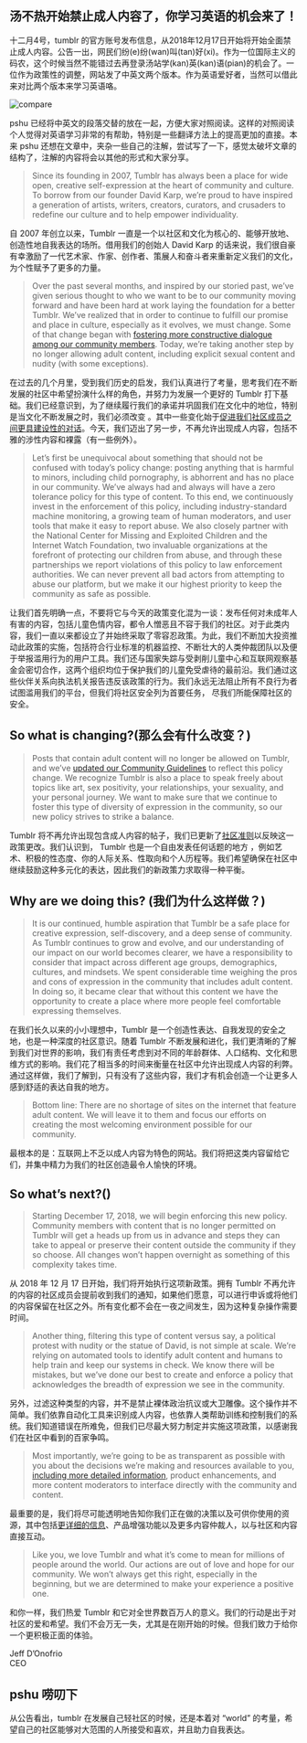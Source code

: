 汤不热开始禁止成人内容了，你学习英语的机会来了！
---
十二月4号，tumblr 的官方账号发布信息，从2018年12月17日开始将开始全面禁止成人内容。公告一出，网民们纷(e)纷(wan)叫(tan)好(xi)。作为一位国际主义的码农，这个时候当然不能错过去再登录汤站学(kan)英(kan)语(pian)的机会了。一位作为政策性的调整，网站发了中英文两个版本。作为英语爱好者，当然可以借此来对比两个版本来学习英语咯。

![compare](http://cdn2.51ulong.com/18-12-4/61479403.jpg)

pshu 已经将中英文的段落交替的放在一起，方便大家对照阅读。这样的对照阅读个人觉得对英语学习非常的有帮助，特别是一些翻译方法上的提高更加的直接。本来 pshu 还想在文章中，夹杂一些自己的注解，尝试写了一下，感觉太破坏文章的结构了，注解的内容将会以其他的形式和大家分享。

>Since its founding in 2007, Tumblr has always been a place for wide open, creative self-expression at the heart of community and culture. To borrow from our founder David Karp, we’re proud to have inspired a generation of artists, writers, creators, curators, and crusaders to redefine our culture and to help empower individuality.

自 2007 年创立以来，Tumblr 一直是一个以社区和文化为核心的、能够开放地、创造性地自我表达的场所。借用我们的创始人 David Karp 的话来说，我们很自豪有幸激励了一代艺术家、作家、创作者、策展人和奋斗者来重新定义我们的文化，为个性赋予了更多的力量。

>Over the past several months, and inspired by our storied past, we’ve given serious thought to who we want to be to our community moving forward and have been hard at work laying the foundation for a better Tumblr. We’ve realized that in order to continue to fulfill our promise and place in culture, especially as it evolves, we must change. Some of that change began with  [fostering more constructive dialogue among our community members](https://staff.tumblr.com/post/177449083750/new-community-guidelines). Today, we’re taking another step by no longer allowing adult content, including explicit sexual content and nudity (with some exceptions).

在过去的几个月里，受到我们历史的启发，我们认真进行了考量，思考我们在不断发展的社区中希望扮演什么样的角色，并努力为发展一个更好的 Tumblr 打下基础。我们已经意识到，为了继续履行我们的承诺并巩固我们在文化中的地位，特别是当文化不断发展之时，我们必须改变 。其中一些变化始于[促进我们社区成员之间更具建设性的对话](https://guanbo.tumblr.com/post/177491677968/%E6%88%91%E4%BB%AC%E7%9A%84%E7%A4%BE%E5%8C%BA%E5%87%86%E5%88%99%E6%AD%A3%E5%9C%A8%E6%9B%B4%E6%96%B0-%E4%BF%9D%E9%9A%9C-tumblr)。今天，我们迈出了另一步，不再允许出现成人内容，包括不雅的涉性内容和裸露（有一些例外）。

>Let’s first be unequivocal about something that should not be confused with today’s policy change: posting anything that is harmful to minors, including child pornography, is abhorrent and has no place in our community. We’ve always had and always will have a zero tolerance policy for this type of content. To this end, we continuously invest in the enforcement of this policy, including industry-standard machine monitoring, a growing team of human moderators, and user tools that make it easy to report abuse. We also closely partner with the National Center for Missing and Exploited Children and the Internet Watch Foundation, two invaluable organizations at the forefront of protecting our children from abuse, and through these partnerships we report violations of this policy to law enforcement authorities. We can never prevent all bad actors from attempting to abuse our platform, but we make it our highest priority to keep the community as safe as possible.

让我们首先明确一点，不要将它与今天的政策变化混为一谈：发布任何对未成年人有害的内容，包括儿童色情内容，都令人憎恶且不容于我们的社区。对于此类内容，我们一直以来都设立了并始终采取了零容忍政策。为此，我们不断加大投资推动此政策的实施，包括符合行业标准的机器监控、不断壮大的人类仲裁团队以及便于举报滥用行为的用户工具。我们还与国家失踪与受剥削儿童中心和互联网观察基金会密切合作，这两个组织均位于保护我们的儿童免受虐待的最前沿。我们通过这些伙伴关系向执法机关报告违反该政策的行为。我们永远无法阻止所有不良行为者试图滥用我们的平台，但我们将社区安全列为首要任务， 尽我们所能保障社区的安全。

## So what is changing?(那么会有什么改变？)

> Posts that contain adult content will no longer be allowed on Tumblr, and we’ve  [updated our Community Guidelines](https://www.tumblr.com/policy/new_community)  to reflect this policy change. We recognize Tumblr is also a place to speak freely about topics like art, sex positivity, your relationships, your sexuality, and your personal journey. We want to make sure that we continue to foster this type of diversity of expression in the community, so our new policy strives to strike a balance.

Tumblr 将不再允许出现包含成人内容的帖子，我们已更新了[社区准则](https://www.tumblr.com/policy/new_community)以反映这一政策更改。我们认识到， Tumblr 也是一个自由发表任何话题的地方 ，例如艺术、积极的性态度、你的人际关系、性取向和个人历程等。我们希望确保在社区中继续鼓励这种多元化的表达，因此我们的新政策力求取得一种平衡。

## Why are we doing this? (我们为什么这样做？)

>It is our continued, humble aspiration that Tumblr be a safe place for creative expression, self-discovery, and a deep sense of community. As Tumblr continues to grow and evolve, and our understanding of our impact on our world becomes clearer, we have a responsibility to consider that impact across different age groups, demographics, cultures, and mindsets. We spent considerable time weighing the pros and cons of expression in the community that includes adult content. In doing so, it became clear that without this content we have the opportunity to create a place where more people feel comfortable expressing themselves.

在我们长久以来的小小理想中，Tumblr 是一个创造性表达、自我发现的安全之地，也是一种深度的社区意识。随着 Tumblr 不断发展和进化，我们更清晰的了解到我们对世界的影响，我们有责任考虑到对不同的年龄群体、人口结构、文化和思维方式的影响。我们花了相当多的时间来衡量在社区中允许出现成人内容的利弊。通过这样做，我们了解到，只有没有了这些内容，我们才有机会创造一个让更多人感到舒适的表达自我的地方。

> Bottom line: There are no shortage of sites on the internet that feature adult content. We will leave it to them and focus our efforts on creating the most welcoming environment possible for our community.

最根本的是：互联网上不乏以成人内容为特色的网站。我们将把这类内容留给它们，并集中精力为我们的社区创造最令人愉快的环境。

## So what’s next?()

>Starting December 17, 2018, we will begin enforcing this new policy. Community members with content that is no longer permitted on Tumblr will get a heads up from us in advance and steps they can take to appeal or preserve their content outside the community if they so choose. All changes won’t happen overnight as something of this complexity takes time.

从 2018 年 12 月 17 日开始，我们将开始执行这项新政策。拥有 Tumblr 不再允许的内容的社区成员会提前收到我们的通知，如果他们愿意，可以进行申诉或将他们的内容保留在社区之外。所有变化都不会在一夜之间发生，因为这种复杂操作需要时间。

> Another thing, filtering this type of content versus say, a political protest with nudity or the statue of David, is not simple at scale. We’re relying on automated tools to identify adult content and humans to help train and keep our systems in check. We know there will be mistakes, but we’ve done our best to create and enforce a policy that acknowledges the breadth of expression we see in the community.

另外，过滤这种类型的内容，并不是禁止裸体政治抗议或大卫雕像。这个操作并不简单。我们依靠自动化工具来识别成人内容，也依靠人类帮助训练和控制我们的系统。我们知道错误在所难免，但我们已尽最大努力制定并实施这项政策，以感谢我们在社区中看到的百家争鸣。

>Most importantly, we’re going to be as transparent as possible with you about the decisions we’re making and resources available to you,  [including more detailed information](https://support.tumblr.com/post/180758979032/updates-to-tumblrs-community-guidelines), product enhancements, and more content moderators to interface directly with the community and content.

最重要的是，我们将尽可能透明地告知你我们正在做的决策以及可供你使用的资源，其中包括[更详细的信息](https://guanbo.tumblr.com/post/180759132088/tumblr-%E7%A4%BE%E5%8C%BA%E5%87%86%E5%88%99%E6%9B%B4%E6%96%B0)、产品增强功能以​​及更多内容仲裁人，以与社区和内容直接互动。

> Like you, we love Tumblr and what it’s come to mean for millions of people around the world. Our actions are out of love and hope for our community. We won’t always get this right, especially in the beginning, but we are determined to make your experience a positive one.

和你一样，我们热爱 Tumblr 和它对全世界数百万人的意义。我们的行动是出于对社区的爱和希望。我们不会万无一失，尤其是在刚开始的时候。但我们致力于给你一个更积极正面的体验。

Jeff D’Onofrio  
CEO

## pshu 唠叨下

从公告看出，tumblr 在发展自己轻社区的时候，还是本着对 “world” 的考量，希望自己的社区能够对大范围的人所接受和喜欢，并且助力自我表达。
<!--stackedit_data:
eyJoaXN0b3J5IjpbLTE3Njc5ODk3MjEsLTkxNzcyMDQxNywxOT
k4MjUyNDA2XX0=
-->